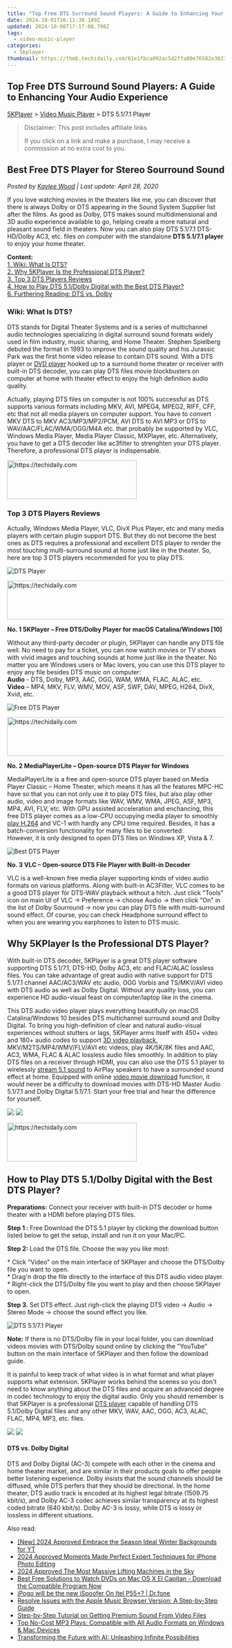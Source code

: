 ```yaml
---
title: "Top Free DTS Surround Sound Players: A Guide to Enhancing Your Audio Experience"
date: 2024-10-01T16:11:30.189Z
updated: 2024-10-06T17:17:08.798Z
tags:
  - video-music-player
categories:
  - 5kplayer
thumbnail: https://thmb.techidaily.com/61e1fbca092ac5d2ffa00e76582e3823f6ee9bd8608e03fb6613489ba0869657.jpg
---
```


## Top Free DTS Surround Sound Players: A Guide to Enhancing Your Audio Experience

[5KPlayer](https://tools.techidaily.com/5kplayer/products/) \> [Video Music Player](https://tools.techidaily.com/5kplayer/video-music-player/) \> DTS 5.1/7.1 Player

>  Disclaimer: This post includes affiliate links
>
>  If you click on a link and make a purchase, I may receive a commission at no extra cost to you.
>

## Best Free DTS Player for Stereo Sourround Sound

 _Posted by [Kaylee Wood](https://www.quora.com/profile/Amanda-Hu-21) | Last update: April 28, 2020_

If you love watching movies in the theaters like me, you can discover that there is always Dolby or DTS appearing in the Sound System Supplier list after the films. As good as Dolby, DTS makes sound multidimensional and 3D audio experience available to go, helping create a more natural and pleasant sound field in theaters. Now you can also play DTS 5.1/7.1 DTS-HD/Dolby AC3, etc. files on computer with the standalone **DTS 5.1/7.1 player** to enjoy your home theater.

**Content:**  
[1\. Wiki: What Is DTS?](https://tools.techidaily.com/5kplayer/video-music-player/)  
[2\. Why 5KPlayer Is the Professional DTS Player?](https://tools.techidaily.com/5kplayer/video-music-player/)  
[3\. Top 3 DTS Players Reviews](https://tools.techidaily.com/5kplayer/video-music-player/)  
[4\. How to Play DTS 5.1/Dolby Digital with the Best DTS Player?](https://tools.techidaily.com/5kplayer/video-music-player/)   
[6\. Furthering Reading: DTS vs. Dolby](https://tools.techidaily.com/5kplayer/video-music-player/) 

### **Wiki: What Is DTS?**

DTS stands for Digital Theater Systems and is a series of multichannel audio technologies specializing in digital surround sound formats widely used in film industry, music sharing, and Home Theater. Stephen Spielberg debuted the format in 1993 to improve the sound quality and his Jurassic Park was the first home video release to contain DTS sound. With a DTS player or [DVD player](https://tools.techidaily.com/5kplayer/video-music-player/) hooked up to a surround home theater or receiver with built-in DTS decoder, you can play DTS files movie blockbusters on computer at home with theater effect to enjoy the high definition audio quality.

Actually, playing DTS files on computer is not 100% successful as DTS supports various formats including MKV, AVI, MPEG4, MPEG2, RIFF, CFF, etc that not all media players on computer support. You have to convert MKV DTS to MKV AC3/MP3/MP2/PCM, AVI DTS to AVI MP3 or DTS to WAV/AAC/FLAC/WMA/OGG/M4A etc. that probably be supported by VLC, Windows Media Player, Media Player Classic, MXPlayer, etc. Alternatively, you have to get a DTS decoder like ac3filter to strenghten your DTS player. Therefore, a professional DTS player is indispensable. 

<!-- affiliate ads begin -->
<a href="https://aligracehair.sjv.io/c/5597632/1997630/19272" target="_top" id="1997630">
  <img src="//a.impactradius-go.com/display-ad/19272-1997630" border="0" alt="https://techidaily.com" width="300" height="90"/>
</a>
<img height="0" width="0" src="https://aligracehair.sjv.io/i/5597632/1997630/19272" style="position:absolute;visibility:hidden;" border="0" />
<!-- affiliate ads end -->

###   **Top 3 DTS Players Reviews**

Actually, Windows Media Player, VLC, DivX Plus Player, etc and many media players with certain plugin support DTS. But they do not become the best ones as DTS requires a professional and excellent DTS player to render the most touching multi-surround sound at home just like in the theater. So, here are top 3 DTS players recommended for you to play DTS.

![DTS Player](https://www.5kplayer.com/video-music-player/img/5kplayer-icon-1202.png) 

<!-- affiliate ads begin -->
<a href="https://appsumo.8odi.net/c/5597632/2123726/7443" target="_top" id="2123726">
  <img src="//a.impactradius-go.com/display-ad/7443-2123726" border="0" alt="https://techidaily.com" width="600" height="90"/>
</a>
<img height="0" width="0" src="https://appsumo.8odi.net/i/5597632/2123726/7443" style="position:absolute;visibility:hidden;" border="0" />
<!-- affiliate ads end -->

**No. 1 5KPlayer – Free DTS/Dolby Player for macOS Catalina/Windows \[10\]**

Without any third-party decoder or plugin, 5KPlayer can handle any DTS file well. No need to pay for a ticket, you can now watch movies or TV shows with vivid images and touching sounds at home just like in the theater. No matter you are Windows users or Mac lovers, you can use this DTS player to enjoy any file besides DTS music on computer:  
**Audio** \- DTS, Dolby, MP3, AAC, OGG, WAM, WMA, FLAC, ALAC, etc.  
**Video** – MP4, MKV, FLV, WMV, MOV, ASF, SWF, DAV, MPEG, H264, DivX, Xvid, etc.

![Free DTS Player](https://www.5kplayer.com/video-music-player/img/media-player-classic.png) 

<!-- affiliate ads begin -->
<a href="https://appsumo.8odi.net/c/5597632/2094429/7443" target="_top" id="2094429">
  <img src="//a.impactradius-go.com/display-ad/7443-2094429" border="0" alt="https://techidaily.com" width="728" height="90"/>
</a>
<img height="0" width="0" src="https://appsumo.8odi.net/i/5597632/2094429/7443" style="position:absolute;visibility:hidden;" border="0" />
<!-- affiliate ads end -->

**No. 2 MediaPlayerLite – Open-source DTS Player for Windows**

MediaPlayerLite is a free and open-source DTS player based on Media Player Classic – Home Theater, which means it has all the features MPC-HC have so that you can not only use it to play DTS files, but also play other audio, video and image formats like WAV, WMV, WMA, JPEG, ASF, MP3, MP4, AVI, FLV, etc. With GPU assisted acceleration and enchancing, this free DTS player comes as a low-CPU occupying media player to smoothly [play H.264](https://tools.techidaily.com/5kplayer/video-music-player/) and VC-1 with hardly any CPU time required. Besides, it has a batch-conversion functionality for many files to be converted.  
 However, it is only designed to open DTS files on Windows XP, Vista & 7.

![Best DTS Player](https://www.5kplayer.com/video-music-player/img/vlc-streamer-icon-zjy-0304002.jpg) 

**No. 3 VLC – Open-source DTS File Player with Built-in Decoder**

VLC is a well-known free media player supporting kinds of video audio formats on various platforms. Along with built-in AC3Filter, VLC comes to be a good DTS player for DTS-WAV playback without a hitch. Just click "Tools" icon on main UI of VLC -> Preference -> choose Audio -> then click "On" in the list of Dolby Sourround -> now you can play DTS file with multi-surround sound effect. Of course, you can check Headphone surround effect to when you are wearing you earphones to listen to DTS music. 

## Why 5KPlayer Is the Professional DTS Player?

With built-in DTS decoder, 5KPlayer is a great DTS player software supporting DTS 5.1/7.1, DTS-HD, Dolby AC3, etc and FLAC/ALAC lossless files. You can take advantage of great audio with native support for DTS 5.1/7.1 channel AAC/AC3/WAV etc audio, OGG Vorbis and TS/MKV/AVI video with DTS audio as well as Dolby Digital. Without any quality loss, you can experience HD audio-visual feast on computer/laptop like in the cinema.

This DTS audio video player plays everything beautifully on macOS Catalina/Windows 10 besides DTS multichannel surround sound and Dolby Digital. To bring you high-definition of clear and natural audio-visual experiences without stutters or lags, 5KPlayer arms itself with 450+ video and 180+ audio codes to support [3D video playback](https://tools.techidaily.com/5kplayer/video-music-player/), MKV/M2TS/MP4/WMV/FLV/AVI etc videos, play 4K/5K/8K files and AAC, AC3, WMA, FLAC & ALAC lossless audio files smoothly. In addition to play DTS files on a receiver through HDMI, you can also use the DTS 5.1 player to wirelessly [stream 5.1 sound](https://tools.techidaily.com/5kplayer/airplay/) to AirPlay speakers to have a surrounded sound effect at home. Equipped with online [video movie download](https://tools.techidaily.com/5kplayer/youtube-download/) function, it would never be a difficulty to download movies with DTS-HD Master Audio 5.1/7.1 and Dolby Digital 5.1/7.1\. Start your free trial and hear the difference for yourself.

[![](https://www.5kplayer.com/video-music-player/../button/freedownwhitewin.png)](https://tools.techidaily.com/5kplayer/products/) [![](https://www.5kplayer.com/video-music-player/../button/freedownbackmac.png)](https://tools.techidaily.com/5kplayer/products/) 

<!-- affiliate ads begin -->
<a href="https://aligracehair.sjv.io/c/5597632/1902319/19272" target="_top" id="1902319">
  <img src="//a.impactradius-go.com/display-ad/19272-1902319" border="0" alt="https://techidaily.com" width="300" height="90"/>
</a>
<img height="0" width="0" src="https://aligracehair.sjv.io/i/5597632/1902319/19272" style="position:absolute;visibility:hidden;" border="0" />
<!-- affiliate ads end -->

## How to Play DTS 5.1/Dolby Digital with the Best DTS Player?

**Preparations:** Connect your receiver with built-in DTS decoder or home theater with a HDMI before playing DTS files.

**Step 1 :** Free Download the DTS 5.1 player by clicking the download button listed below to get the setup, install and run it on your Mac/PC.

**Step 2:** Load the DTS file. Choose the way you like most:

\* Click "Video" on the main interface of 5KPlayer and choose the DTS/Dolby file you want to open.  
 \* Drag'n drop the file directly to the interface of this DTS audio video player.  
 \* Right-click the DTS/Dolby file you want to play and then choose 5KPlayer to open.

**Step 3.** Set DTS effect. Just righ-click the playing DTS video -> Audio -> Stereo Mode -> choose the sound effect you like.

![DTS 5.1/7.1 Player](https://www.5kplayer.com/video-music-player/img/5kp-for-mac.jpg) 

**Note:** If there is no DTS/Dolby file in your local folder, you can download videos movies with DTS/Dolby sound online by clicking the "YouTube" button on the main interface of 5KPlayer and then follow the download guide.

It is painful to keep track of what video is in what format and what player supports what extension. 5KPlayer works behind the scenes so you don't need to know anything about the DTS files and acquire an advanced degree in codec technology to enjoy the digital audio. Only you should remember is that 5KPlayer is a professional [DTS player](https://tools.techidaily.com/5kplayer/video-music-player/) capable of handling DTS 5.1/Dolby Digital files and any other MKV, WAV, AAC, OGG, AC3, ALAC, FLAC, MP4, MP3, etc. files.

[![](https://www.5kplayer.com/video-music-player/../button/freedownwhitewin.png)](https://tools.techidaily.com/5kplayer/products/) [![](https://www.5kplayer.com/video-music-player/../button/freedownbackmac.png)](https://tools.techidaily.com/5kplayer/products/) 

#### **DTS vs. Dolby Digital**

DTS and Dolby Digital (AC-3) compete with each other in the cinema and home theater market, and are similar in their products goals to offer people better listening experience. Dolby insists that the sound channels should be diffused, while DTS perfers that they should be directional. In the home theater, DTS audio track is encoded at its highest legal bitrate (1509.75 kbit/s), and Dolby AC-3 codec achieves similar transparency at its highest coded bitrate (640 kbit/s). Dolby AC-3 is lossy, while DTS is lossy or lossless in different situations.

<ins class="adsbygoogle"
     style="display:block"
     data-ad-format="autorelaxed"
     data-ad-client="ca-pub-7571918770474297"
     data-ad-slot="1223367746"></ins>

<ins class="adsbygoogle"
     style="display:block"
     data-ad-client="ca-pub-7571918770474297"
     data-ad-slot="8358498916"
     data-ad-format="auto"
     data-full-width-responsive="true"></ins>

<span class="atpl-alsoreadstyle">Also read:</span>
<div><ul>
<li><a href="https://facebook-record-videos.techidaily.com/new-2024-approved-embrace-the-season-ideal-winter-backgrounds-for-yt/"><u>[New] 2024 Approved Embrace the Season Ideal Winter Backgrounds for YT</u></a></li>
<li><a href="https://fox-hovers.techidaily.com/2024-approved-moments-made-perfect-expert-techniques-for-iphone-photo-editing/"><u>2024 Approved Moments Made Perfect Expert Techniques for iPhone Photo Editing</u></a></li>
<li><a href="https://fox-direct.techidaily.com/2024-approved-the-most-massive-lifting-machines-in-the-sky/"><u>2024 Approved The Most Massive Lifting Machines in the Sky</u></a></li>
<li><a href="https://video-creation-software.techidaily.com/best-free-solutions-to-watch-dvds-on-mac-os-x-el-capitan-download-the-compatible-program-now/"><u>Best Free Solutions to Watch DVDs on Mac OS X El Capitan - Download the Compatible Program Now</u></a></li>
<li><a href="https://android-pokemon-go.techidaily.com/ipogo-will-be-the-new-ispoofer-on-itel-p55plus-drfone-by-drfone-virtual-android/"><u>iPogo will be the new iSpoofer On Itel P55+? | Dr.fone</u></a></li>
<li><a href="https://video-creation-software.techidaily.com/resolve-issues-with-the-apple-music-browser-version-a-step-by-step-guide/"><u>Resolve Issues with the Apple Music Browser Version: A Step-by-Step Guide</u></a></li>
<li><a href="https://video-creation-software.techidaily.com/step-by-step-tutorial-on-getting-premium-sound-from-video-files/"><u>Step-by-Step Tutorial on Getting Premium Sound From Video Files</u></a></li>
<li><a href="https://video-creation-software.techidaily.com/top-no-cost-mp3-plays-compatible-with-all-audio-formats-on-windows-and-mac-devices/"><u>Top No-Cost MP3 Plays: Compatible with All Audio Formats on Windows & Mac Devices</u></a></li>
<li><a href="https://techno-recovery.techidaily.com/transforming-the-future-with-ai-unleashing-infinite-possibilities/"><u>Transforming the Future with AI: Unleashing Infinite Possibilities</u></a></li>
</ul></div>

